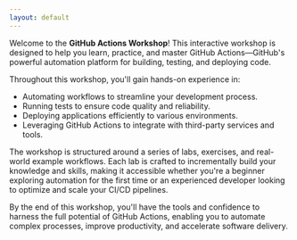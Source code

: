 ```yaml
---
layout: default
---
```


Welcome to the **GitHub Actions Workshop**! This interactive workshop is designed to help you learn, practice, and master GitHub Actions—GitHub's powerful automation platform for building, testing, and deploying code.

Throughout this workshop, you'll gain hands-on experience in:

- Automating workflows to streamline your development process.
- Running tests to ensure code quality and reliability.
- Deploying applications efficiently to various environments.
- Leveraging GitHub Actions to integrate with third-party services and tools.

The workshop is structured around a series of labs, exercises, and real-world example workflows. Each lab is crafted to incrementally build your knowledge and skills, making it accessible whether you're a beginner exploring automation for the first time or an experienced developer looking to optimize and scale your CI/CD pipelines.

By the end of this workshop, you'll have the tools and confidence to harness the full potential of GitHub Actions, enabling you to automate complex processes, improve productivity, and accelerate software delivery.
